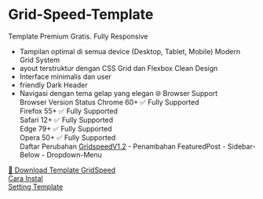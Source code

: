 # Grid-Speed-Template  
Template Premium Gratis. Fully Responsive  
- Tampilan optimal di semua device (Desktop, Tablet, Mobile)  Modern Grid System
- ayout terstruktur dengan CSS Grid dan Flexbox  Clean Design
- Interface minimalis dan user
- friendly  Dark Header
- Navigasi dengan tema gelap yang elegan  🌐 Browser Support  
  Browser	Version	Status
Chrome	60+	✅ Fully Supported  
Firefox	55+	✅ Fully Supported  
Safari	12+	✅ Fully Supported  
Edge	79+	✅ Fully Supported  
Opera	50+	✅ Fully Supported  
Daftar Perubahan [GridspeedV1.2](https://github.com/Sutrisnot/Grid-Speed-Template/blob/main/Gridspeed.V1.2.xml)      - Penambahan FeaturedPost      - Sidebar-Below      - Dropdown-Menu  
  
[🔄 Download Template GridSpeed](https://github.com/Sutrisnot/Grid-Speed-Template/archive/refs/heads/main.zip)  
[Cara Instal](https://www.inteknologi.com/2025/10/cara-instal-template-gridspeed-pada.html)  
[Setting Template](#)  
